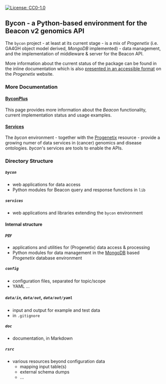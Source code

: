 [![License: CC0-1.0](https://img.shields.io/badge/License-CC0%201.0-lightgrey.svg)](http://creativecommons.org/publicdomain/zero/1.0/)

## Bycon - a Python-based environment for the Beacon v2 genomics API

The `bycon` project - at least at its current stage - is a mix of _Progenetix_ (i.e. GA4GH object model derived, _MongoDB_ implemented) - data management, and the implementation of middleware & server for the Beacon API.

More information about the current status of the package can be found in the inline
documentation which is also [presented in an accessible format](https://info.progenetix.org/tags/Beacon.html) on the _Progenetix_ website.

### More Documentation

#### [ByconPlus](./bycon/doc/byconplus.md)

This page provides more information about the _Beacon_ functionality, current
implementation status and usage examples.

#### [Services](./services/doc/services.md)

The _bycon_ environment - together with the [Progenetix](http://progenetix.org)
resource - provide a growing numer of data services in (cancer) genomics and
disease ontologies. _bycon_'s services are tools to enable the APIs.

### Directory Structure

##### `bycon`

* web applications for data access
* Python modules for Beacon query and response functions in `lib`

##### `services`

* web applications and libraries extending the `bycon` environment

#### Internal structure



##### `pgy`

* applications and utilities for (Progenetix) data access & processing
* Python modules for data management in the [MongoDB](http://mongodb.org) based
_Progenetix_ database environment

##### `config`

* configuration files, separated for topic/scope
* YAML ...

##### `data/in`, `data/out`, `data/out/yaml`

* input and output for example and test data
* in `.gitignore`

##### `doc`

* documentation, in Markdown

##### `rsrc`

* various resources beyond configuration data
    - mapping input table(s)
    - external schema dumps
    - ...


